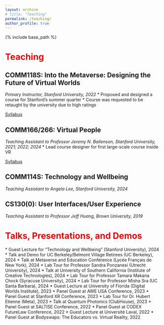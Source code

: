 ```yaml
---
layout: archive
# title: "Teaching"
permalink: /teaching/
author_profile: true
---
```


{% include base_path %}

<h1 style="color: #E10600">Teaching</h1>

<h2>COMM118S: Into the Metaverse: Designing the Future of Virtual Worlds</h2>
<i>Primary Instructor, Stanford University, 2022</i>
* Proposed and designed a course for Stanford’s summer quarter
* Course was requested to be retaught by the university due to high ratings

[Syllabus](/teaching/comm118s-syllabus.pdf)


<h2>COMM166/266: Virtual People</h2>
<i>Teaching Assistant to Professor Jeremy N. Bailenson, Stanford University, 2021; 2022; 2024</i>
* Lead course designer for first large-scale course inside VR

[Syllabus](https://vhil.stanford.edu/downloads/comm166)

<h2>COMM114S: Technology and Wellbeing</h2>
<i>Teaching Assistant to Angela Lee, Stanford University, 2024</i>

<h2>CS130(0): User Interfaces/User Experience</h2>
<i>Teaching Assistant to Professor Jeff Huang, Brown University, 2019</i>


<h1 style="color: #E10600">Talks, Presentations, and Demos</h1>
* Guest Lecture for “Technology and Wellbeing” (Stanford University), 2024
* Talk and Demo for UC Berkeley/Belmont Village Retirees (UC Berkeley), 2024
* Talk at Metaverse and Education Conference (Lycée Français de New York), 2024
* Lab Tour for Professor Sandra Ponzanesi (Utrecht University), 2024
* Talk at University of Southern California (Institute of Creative Technologies), 2024
* Lab Tour for Professor Tamara Makana Chock (Syracuse University), 2024
* Lab Tour for Professor Misha Sra (UC Santa Barbara), 2024
* Guest Lecture at University of Florida (Digital Worlds Institute), 2023
* Panel Guest at AWE USA Conference, 2023
* Panel Guest at Stanford XR Conference, 2023
* Lab Tour for Dr. Hubert Etienne (Meta), 2023
* Talk at Quantum Photonics (ClubHouse), 2023
* Panel Guest at SALTISE Conference, 2022
* Panel Guest at CODEX FutureLaw Conference, 2022
* Guest Lecture at Université Laval, 2022
* Panel Guest at Bodyswaps: The Educators vs. Virtual Reality, 2022